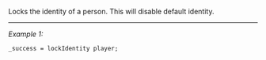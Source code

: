 Locks the identity of a person. This will disable default identity.


---
*Example 1:*
```sqf
_success = lockIdentity player;
```